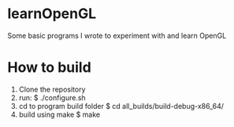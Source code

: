 # learnOpenGL
Some basic programs I wrote to experiment with and learn OpenGL

# How to build
1) Clone the repository
2) run:
  $ ./configure.sh
3) cd to program build folder
  $ cd all_builds/build-debug-x86_64/<program name>
4) build using make
  $ make
